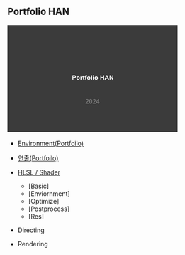 ## Portfolio HAN
![image](./images/PortfolioHAN_2024_000_resize.jpg)

- [Environment(Portfoilo)](https://github.com/initst/PortfolioHAN_2024/blob/main/Env_index.md)

- [연출(Portfoilo)](https://github.com/initst/PortfolioHAN_2024/blob/main/Environment.md)

- [HLSL / Shader](https://github.com/initst/PortfolioHAN_2024/blob/main/Shader.md)
  - [Basic]
  - [Enviornment]
  - [Optimize]
  - [Postprocess]
  - [Res]

- Directing

- Rendering
